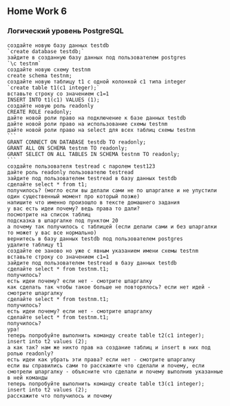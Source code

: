 ## Home Work 6 
### Логический уровень PostgreSQL

    создайте новую базу данных testdb
    `create database testdb;`
    зайдите в созданную базу данных под пользователем postgres
    `\c testnm`
    создайте новую схему testnm
    create schema testnm;
    создайте новую таблицу t1 с одной колонкой c1 типа integer
    `create table t1(c1 integer);`
    вставьте строку со значением c1=1
    INSERT INTO t1(c1) VALUES (1);
    создайте новую роль readonly
    CREATE ROLE readonly;
    дайте новой роли право на подключение к базе данных testdb
    дайте новой роли право на использование схемы testnm
    дайте новой роли право на select для всех таблиц схемы testnm
    ```
    GRANT CONNECT ON DATABASE testdb TO readonly;
    GRANT ALL ON SCHEMA testnm TO readonly;
    GRANT SELECT ON ALL TABLES IN SCHEMA testnm TO readonly;
    ```
    создайте пользователя testread с паролем test123
    дайте роль readonly пользователю testread
    зайдите под пользователем testread в базу данных testdb
    сделайте select * from t1;
    получилось? (могло если вы делали сами не по шпаргалке и не упустили один существенный момент про который позже)
    напишите что именно произошло в тексте домашнего задания
    у вас есть идеи почему? ведь права то дали?
    посмотрите на список таблиц
    подсказка в шпаргалке под пунктом 20
    а почему так получилось с таблицей (если делали сами и без шпаргалки то может у вас все нормально)
    вернитесь в базу данных testdb под пользователем postgres
    удалите таблицу t1
    создайте ее заново но уже с явным указанием имени схемы testnm
    вставьте строку со значением c1=1
    зайдите под пользователем testread в базу данных testdb
    сделайте select * from testnm.t1;
    получилось?
    есть идеи почему? если нет - смотрите шпаргалку
    как сделать так чтобы такое больше не повторялось? если нет идей - смотрите шпаргалку
    сделайте select * from testnm.t1;
    получилось?
    есть идеи почему? если нет - смотрите шпаргалку
    сделайте select * from testnm.t1;
    получилось?
    ура!
    теперь попробуйте выполнить команду create table t2(c1 integer); insert into t2 values (2);
    а как так? нам же никто прав на создание таблиц и insert в них под ролью readonly?
    есть идеи как убрать эти права? если нет - смотрите шпаргалку
    если вы справились сами то расскажите что сделали и почему, если смотрели шпаргалку - объясните что сделали и почему выполнив указанные в ней команды
    теперь попробуйте выполнить команду create table t3(c1 integer); insert into t2 values (2);
    расскажите что получилось и почему


